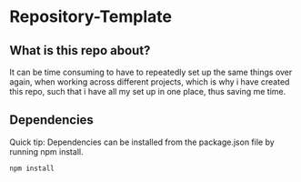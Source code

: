 # Repository-Template
## What is this repo about?
It can be time consuming to have to repeatedly set up the same things over again, when working across different projects, which is why i have created this repo,
such that i have all my set up in one place, thus saving me time.

## Dependencies
Quick tip: Dependencies can be installed from the package.json file by running npm install.
```properties
npm install
```